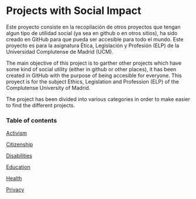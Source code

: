 # Projects with Social Impact
Este proyecto consiste en la recopilación de otros proyectos que tengan algun tipo de utilidad social (ya sea en github o en otros sitios), ha sido creado en GitHub para que pueda ser accesible para todo el mundo.
Este proyecto es para la asignatura Ética, Legislación y  Profesión (ELP) de la Universidad Complutense de Madrid (UCM).

The main objective of this project is to garther other projects which have some kind of social utility (either in github or other places), it has been created in GitHub with the purpose of being accesible for everyone.
This proyect is for the subject Ethics, Legislation and Profession (ELP) of the Complutense University of Madrid.

The project has been divided into various categories in order to
make easier to find the different projects.

### Table of contents

[Activism](activism.md)  

[Citizenship](citizenship.md)   

[Disabilities](disabilities.md)  

[Education](education.md)   

[Health](health.md)

[Privacy](privacy.md)
